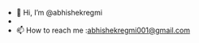 - 👋 Hi, I’m @abhishekregmi
- 
- 📫 How to reach me :abhishekregmi001@gmail.com 

<!---
abhishekregmi001/abhishekregmi001 is a ✨ special ✨ repository because its `README.md` (this file) appears on your GitHub profile.
You can click the Preview link to take a look at your changes.
--->

